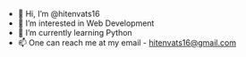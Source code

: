 - 👋 Hi, I’m @hitenvats16
- 👀 I’m interested in Web Development
- 🌱 I’m currently learning Python
- 📫 One can reach me at my email - hitenvats16@gmail.com

<!---
hitenvats16/hitenvats16 is a ✨ special ✨ repository because its `README.md` (this file) appears on your GitHub profile.
You can click the Preview link to take a look at your changes.
--->
